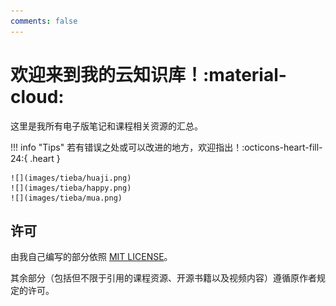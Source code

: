 ```yaml
---
comments: false
---
```


# **欢迎来到我的云知识库！:material-cloud:**

这里是我所有电子版笔记和课程相关资源的汇总。

!!! info "Tips"
    若有错误之处或可以改进的地方，欢迎指出！:octicons-heart-fill-24:{ .heart }

    ![](images/tieba/huaji.png)
    ![](images/tieba/happy.png)
    ![](images/tieba/mua.png)

## 许可

由我自己编写的部分依照 [MIT LICENSE](https://www.tawesoft.co.uk/kb/article/mit-license-faq)。

其余部分（包括但不限于引用的课程资源、开源书籍以及视频内容）遵循原作者规定的许可。

<!--
## Commands

* `mkdocs new [dir-name]` - Create a new project.
* `mkdocs serve` - Start the live-reloading docs server.
* `mkdocs build` - Build the documentation site.
* `mkdocs -h` - Print help message and exit.

## Project layout

    mkdocs.yml    # The configuration file.
    docs/
        index.md  # The documentation homepage.
        ...       # Other markdown pages, images and other files.
-->